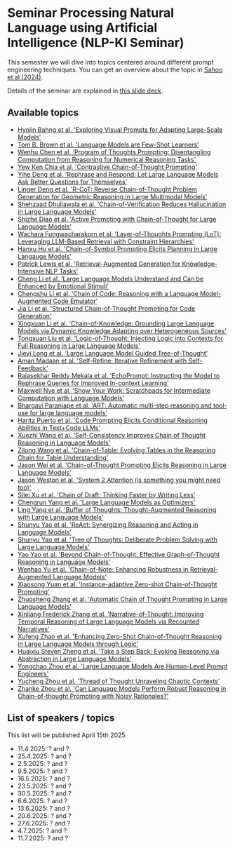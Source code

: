 # Seminar Processing Natural Language using Artificial Intelligence (NLP-KI Seminar)

This semester we will dive into topics centered around different prompt engineering techniques. 
You can get an overview about the topic in [Sahoo et al (2024)](http://arxiv.org/abs/2402.07927v2).

Details of the seminar are explained in [this slide deck]([NLP-KI_Seminar_Intro.pdf](https://github.com/ScaDS/NLP-KI-Seminar-2025/raw/main/NLP-KI_Seminar_Intro.pdf)).

## Available topics

* [Hyojin Bahng et al. 'Exploring Visual Prompts for Adapting Large-Scale Models' ](https://arxiv.org/abs/2203.17274v2) 
* [Tom B. Brown et al. 'Language Models are Few-Shot Learners' ](https://arxiv.org/abs/2005.14165v4) 
* [Wenhu Chen et al. 'Program of Thoughts Prompting: Disentangling Computation from Reasoning for Numerical Reasoning Tasks' ](https://arxiv.org/abs/2211.12588v4) 
* [Yew Ken Chia et al. 'Contrastive Chain-of-Thought Prompting' ](https://arxiv.org/abs/2311.09277v1) 
* [Yihe Deng et al. 'Rephrase and Respond: Let Large Language Models Ask Better Questions for Themselves' ](https://arxiv.org/abs/2311.04205v2) 
* [Linger Deng et al. 'R-CoT: Reverse Chain-of-Thought Problem Generation for Geometric Reasoning in Large Multimodal Models' ](https://arxiv.org/abs/2410.17885v2) 
* [Shehzaad Dhuliawala et al. 'Chain-of-Verification Reduces Hallucination in Large Language Models' ](https://arxiv.org/abs/2309.11495v2) 
* [Shizhe Diao et al. 'Active Prompting with Chain-of-Thought for Large Language Models' ](https://arxiv.org/abs/2302.12246v5) 
* [Wachara Fungwacharakorn et al. 'Layer-of-Thoughts Prompting (LoT): Leveraging LLM-Based Retrieval with Constraint Hierarchies' ](https://arxiv.org/abs/2410.12153v1) 
* [Hanxu Hu et al. 'Chain-of-Symbol Prompting Elicits Planning in Large Langauge Models' ](https://arxiv.org/abs/2305.10276v7) 
* [Patrick Lewis et al. 'Retrieval-Augmented Generation for Knowledge-Intensive NLP Tasks' ](https://arxiv.org/abs/2005.11401v4) 
* [Cheng Li et al. 'Large Language Models Understand and Can be Enhanced by Emotional Stimuli' ](https://arxiv.org/abs/2307.11760v7) 
* [Chengshu Li et al. 'Chain of Code: Reasoning with a Language Model-Augmented Code Emulator' ](https://arxiv.org/abs/2312.04474v4) 
* [Jia Li et al. 'Structured Chain-of-Thought Prompting for Code Generation' ](https://arxiv.org/abs/2305.06599v3) 
* [Xingxuan Li et al. 'Chain-of-Knowledge: Grounding Large Language Models via Dynamic Knowledge Adapting over Heterogeneous Sources' ](https://arxiv.org/abs/2305.13269v4)
* [Tongxuan Liu et al. 'Logic-of-Thought: Injecting Logic into Contexts for Full Reasoning in Large Language Models' ](https://arxiv.org/abs/2409.17539v2) 
* [Jieyi Long et al. 'Large Language Model Guided Tree-of-Thought' ](https://arxiv.org/abs/2305.08291v1) 
* [Aman Madaan et al. 'Self-Refine: Iterative Refinement with Self-Feedback' ](https://arxiv.org/abs/2303.17651v2)
* [Rajasekhar Reddy Mekala et al. 'EchoPrompt: Instructing the Model to Rephrase Queries for Improved In-context Learning' ](https://arxiv.org/abs/2309.10687v3)
* [Maxwell Nye et al. 'Show Your Work: Scratchpads for Intermediate Computation with Language Models' ](https://arxiv.org/abs/2112.00114v1)
* [Bhargavi Paranjape et al. 'ART: Automatic multi-step reasoning and tool-use for large language models' ](https://arxiv.org/abs/2303.09014v1) 
* [Haritz Puerto et al. 'Code Prompting Elicits Conditional Reasoning Abilities in Text+Code LLMs' ](https://arxiv.org/abs/2401.10065v3)
* [Xuezhi Wang et al. 'Self-Consistency Improves Chain of Thought Reasoning in Language Models' ](https://arxiv.org/abs/2203.11171v4)
* [Zilong Wang et al. 'Chain-of-Table: Evolving Tables in the Reasoning Chain for Table Understanding' ](https://arxiv.org/abs/2401.04398v2) 
* [Jason Wei et al. 'Chain-of-Thought Prompting Elicits Reasoning in Large Language Models' ](https://arxiv.org/abs/2201.11903v6) 
* [Jason Weston et al. 'System 2 Attention (is something you might need too)' ](https://arxiv.org/abs/2311.11829v1) 
* [Silei Xu et al. 'Chain of Draft: Thinking Faster by Writing Less' ](https://arxiv.org/abs/2502.18600v2) 
* [Chengrun Yang et al. 'Large Language Models as Optimizers' ](https://arxiv.org/abs/2309.03409v3) 
* [Ling Yang et al. 'Buffer of Thoughts: Thought-Augmented Reasoning with Large Language Models' ](https://arxiv.org/abs/2406.04271v2) 
* [Shunyu Yao et al. 'ReAct: Synergizing Reasoning and Acting in Language Models' ](https://arxiv.org/abs/2210.03629v3) 
* [Shunyu Yao et al. 'Tree of Thoughts: Deliberate Problem Solving with Large Language Models' ](https://arxiv.org/abs/2305.10601v2) 
* [Yao Yao et al. 'Beyond Chain-of-Thought, Effective Graph-of-Thought Reasoning in Language Models' ](https://arxiv.org/abs/2305.16582v2) 
* [Wenhao Yu et al. 'Chain-of-Note: Enhancing Robustness in Retrieval-Augmented Language Models' ](https://arxiv.org/abs/2311.09210v2) 
* [Xiaosong Yuan et al. 'Instance-adaptive Zero-shot Chain-of-Thought Prompting' ](https://arxiv.org/abs/2409.20441v3) 
* [Zhuosheng Zhang et al. 'Automatic Chain of Thought Prompting in Large Language Models' ](https://arxiv.org/abs/2210.03493v1) 
* [Xinliang Frederick Zhang et al. 'Narrative-of-Thought: Improving Temporal Reasoning of Large Language Models via Recounted Narratives'](https://arxiv.org/abs/2410.05558v2) 
* [Xufeng Zhao et al. 'Enhancing Zero-Shot Chain-of-Thought Reasoning in Large Language Models through Logic' ](https://arxiv.org/abs/2309.13339v4) 
* [Huaixiu Steven Zheng et al. 'Take a Step Back: Evoking Reasoning via Abstraction in Large Language Models' ](https://arxiv.org/abs/2310.06117v2) 
* [Yongchao Zhou et al. 'Large Language Models Are Human-Level Prompt Engineers' ](https://arxiv.org/abs/2211.01910v2) 
* [Yucheng Zhou et al. 'Thread of Thought Unraveling Chaotic Contexts' ](https://arxiv.org/abs/2311.08734v1) 
* [Zhanke Zhou et al. 'Can Language Models Perform Robust Reasoning in Chain-of-thought Prompting with Noisy Rationales?' ](https://arxiv.org/abs/2410.23856v1) 


## List of speakers / topics

This list will be published April 15th 2025.

* 11.4.2025: ? and ? 
* 25.4.2025: ? and ? 
* 2.5.2025: ? and ? 
* 9.5.2025: ? and ? 
* 16.5.2025: ? and ? 
* 23.5.2025: ? and ? 
* 30.5.2025: ? and ? 
* 6.6.2025: ? and ? 
* 13.6.2025: ? and ? 
* 20.6.2025: ? and ? 
* 27.6.2025: ? and ? 
* 4.7.2025: ? and ? 
* 11.7.2025: ? and ? 



